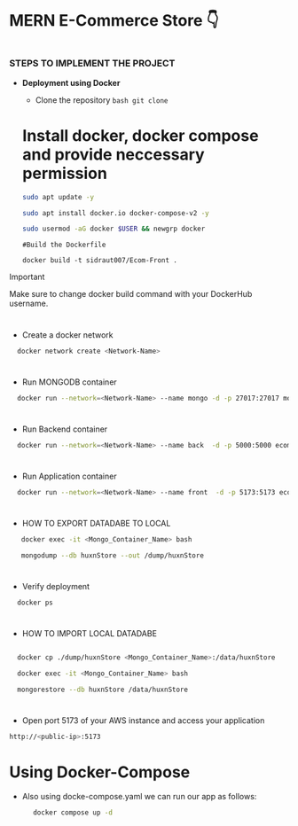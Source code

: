 ﻿# MERN E-Commerce Store 👇

#
### STEPS TO IMPLEMENT THE PROJECT
- **<p id="Docker">Deployment using Docker</p>**
  - Clone the repository
  ``bash
  git clone 
  ``
  # Install docker, docker compose and provide neccessary permission
  ```bash
  sudo apt update -y

  sudo apt install docker.io docker-compose-v2 -y

  sudo usermod -aG docker $USER && newgrp docker
  ``` 
  
  ```
  #Build the Dockerfile
  
  docker build -t sidraut007/Ecom-Front .
  ```
  
> [!Important]
> Make sure to change docker build command with your DockerHub username.
  #
  - Create a docker network
  ```bash
    docker network create <Network-Name>
  ```
  #
  - Run MONGODB container
  ```bash
    docker run --network=<Network-Name> --name mongo -d -p 27017:27017 mongo
  ```

  #
  - Run Backend container
  ```bash
    docker run --network=<Network-Name> --name back  -d -p 5000:5000 ecom-back
  ```

  #
  - Run Application container
  ```bash
    docker run --network=<Network-Name> --name front  -d -p 5173:5173 ecom-front
  ```
  #
  - HOW TO EXPORT DATADABE TO LOCAL 

```bash
   docker exec -it <Mongo_Container_Name> bash

   mongodump --db huxnStore --out /dump/huxnStore
```

  #
  - Verify deployment
  ```bash
    docker ps
  ```

   #
  - HOW TO IMPORT LOCAL DATADABE

```bash

  docker cp ./dump/huxnStore <Mongo_Container_Name>:/data/huxnStore

  docker exec -it <Mongo_Container_Name> bash

  mongorestore --db huxnStore /data/huxnStore

```
  # 
  - Open port 5173 of your AWS instance and access your application
  ```bash
  http://<public-ip>:5173
  ```


# Using Docker-Compose
  - Also using docke-compose.yaml we can run our app as follows:
  ```bash
        docker compose up -d 
  ```




